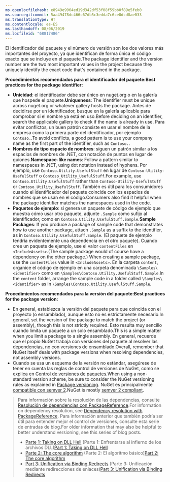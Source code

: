 ```yaml
---
ms.openlocfilehash: e8949e9964ed19d342df53f08f59bb0f89e5feb0
ms.sourcegitcommit: 5aa49478dc466c67db5c3edda7c6ce8dcd8ae033
ms.translationtype: HT
ms.contentlocale: es-ES
ms.lasthandoff: 08/06/2019
ms.locfileid: "68817486"
---
```

<span data-ttu-id="757aa-101">El identificador del paquete y el número de versión son los dos valores más importantes del proyecto, ya que identifican de forma única el código exacto que se incluye en el paquete.</span><span class="sxs-lookup"><span data-stu-id="757aa-101">The package identifier and the version number are the two most important values in the project because they uniquely identify the exact code that's contained in the package.</span></span>

<span data-ttu-id="757aa-102">**Procedimientos recomendados para el identificador del paquete:**</span><span class="sxs-lookup"><span data-stu-id="757aa-102">**Best practices for the package identifier:**</span></span>

- <span data-ttu-id="757aa-103">**Unicidad**: el identificador debe ser único en nuget.org o en la galería que hospede el paquete.</span><span class="sxs-lookup"><span data-stu-id="757aa-103">**Uniqueness**: The identifier must be unique across nuget.org or whatever gallery hosts the package.</span></span> <span data-ttu-id="757aa-104">Antes de decidirse por un identificador, busque en la galería aplicable para comprobar si el nombre ya está en uso.</span><span class="sxs-lookup"><span data-stu-id="757aa-104">Before deciding on an identifier, search the applicable gallery to check if the name is already in use.</span></span> <span data-ttu-id="757aa-105">Para evitar conflictos, un buen patrón consiste en usar el nombre de la empresa como la primera parte del identificador, por ejemplo `Contoso.`.</span><span class="sxs-lookup"><span data-stu-id="757aa-105">To avoid conflicts, a good pattern is to use your company name as the first part of the identifier, such as `Contoso.`.</span></span>
- <span data-ttu-id="757aa-106">**Nombres de tipo espacio de nombres**: siguen un patrón similar a los espacios de nombres de .NET, con notación de puntos en lugar de guiones.</span><span class="sxs-lookup"><span data-stu-id="757aa-106">**Namespace-like names**: Follow a pattern similar to namespaces in .NET, using dot notation instead of hyphens.</span></span> <span data-ttu-id="757aa-107">Por ejemplo, use `Contoso.Utility.UsefulStuff` en lugar de `Contoso-Utility-UsefulStuff` o `Contoso_Utility_UsefulStuff`.</span><span class="sxs-lookup"><span data-stu-id="757aa-107">For example, use `Contoso.Utility.UsefulStuff` rather than `Contoso-Utility-UsefulStuff` or `Contoso_Utility_UsefulStuff`.</span></span> <span data-ttu-id="757aa-108">También es útil para los consumidores cuando el identificador del paquete coincide con los espacios de nombres que se usan en el código.</span><span class="sxs-lookup"><span data-stu-id="757aa-108">Consumers also find it helpful when the package identifier matches the namespaces used in the code.</span></span>
- <span data-ttu-id="757aa-109">**Paquetes de ejemplo**: si genera un paquete de código de ejemplo que muestra cómo usar otro paquete, adjunte `.Sample` como sufijo al identificador, como en `Contoso.Utility.UsefulStuff.Sample`.</span><span class="sxs-lookup"><span data-stu-id="757aa-109">**Sample Packages**: If you produce a package of sample code that demonstrates how to use another package, attach `.Sample` as a suffix to the identifier, as in `Contoso.Utility.UsefulStuff.Sample`.</span></span> <span data-ttu-id="757aa-110">(El paquete de ejemplo tendría evidentemente una dependencia en el otro paquete). Cuando cree un paquete de ejemplo, use el valor `contentFiles` en `<IncludeAssets>`.</span><span class="sxs-lookup"><span data-stu-id="757aa-110">(The sample package would of course have a dependency on the other package.) When creating a sample package, use the `contentFiles` value in `<IncludeAssets>`.</span></span> <span data-ttu-id="757aa-111">En la carpeta `content`, organice el código de ejemplo en una carpeta denominada `\Samples\<identifier>` como en `\Samples\Contoso.Utility.UsefulStuff.Sample`.</span><span class="sxs-lookup"><span data-stu-id="757aa-111">In the `content` folder, arrange the sample code in a folder called `\Samples\<identifier>` as in `\Samples\Contoso.Utility.UsefulStuff.Sample`.</span></span>

<span data-ttu-id="757aa-112">**Procedimientos recomendados para la versión del paquete:**</span><span class="sxs-lookup"><span data-stu-id="757aa-112">**Best practices for the package version:**</span></span>

- <span data-ttu-id="757aa-113">En general, establezca la versión del paquete para que coincida con el proyecto (o ensamblado), aunque esto no es estrictamente necesario.</span><span class="sxs-lookup"><span data-stu-id="757aa-113">In general, set the version of the package to match the project (or assembly), though this is not strictly required.</span></span> <span data-ttu-id="757aa-114">Esto resulta muy sencillo cuando limita un paquete a un solo ensamblado.</span><span class="sxs-lookup"><span data-stu-id="757aa-114">This is a simple matter when you limit a package to a single assembly.</span></span> <span data-ttu-id="757aa-115">En general, recuerde que el propio NuGet trabaja con versiones del paquete al resolver las dependencias, no con versiones de ensamblado.</span><span class="sxs-lookup"><span data-stu-id="757aa-115">Overall, remember that NuGet itself deals with package versions when resolving dependencies, not assembly versions.</span></span>
- <span data-ttu-id="757aa-116">Cuando se usa un esquema de la versión no estándar, asegúrese de tener en cuenta las reglas de control de versiones de NuGet, como se explica en [Control de versiones de paquetes](../../reference/package-versioning.md).</span><span class="sxs-lookup"><span data-stu-id="757aa-116">When using a non-standard version scheme, be sure to consider the NuGet versioning rules as explained in [Package versioning](../../reference/package-versioning.md).</span></span> <span data-ttu-id="757aa-117">NuGet es principalmente [compatible con semver 2](../../reference/package-versioning.md#semantic-versioning-200).</span><span class="sxs-lookup"><span data-stu-id="757aa-117">NuGet is mostly [semver 2 compliant](../../reference/package-versioning.md#semantic-versioning-200).</span></span>

> <span data-ttu-id="757aa-118">Para información sobre la resolución de las dependencias, consulte [Resolución de dependencias con PackageReference](../../consume-packages/dependency-resolution.md#dependency-resolution-with-packagereference).</span><span class="sxs-lookup"><span data-stu-id="757aa-118">For information on dependency resolution, see [Dependency resolution with PackageReference](../../consume-packages/dependency-resolution.md#dependency-resolution-with-packagereference).</span></span> <span data-ttu-id="757aa-119">Para información anterior que también podría ser útil para entender mejor el control de versiones, consulte esta serie de entradas de blog.</span><span class="sxs-lookup"><span data-stu-id="757aa-119">For older information that may also be helpful to better understand versioning, see this series of blog posts.</span></span>
>
> - <span data-ttu-id="757aa-120">[Parte 1: Taking on DLL Hell](http://blog.davidebbo.com/2011/01/nuget-versioning-part-1-taking-on-dll.html) (Parte 1: Enfrentarse al infierno de los archivos DLL)</span><span class="sxs-lookup"><span data-stu-id="757aa-120">[Part 1: Taking on DLL Hell](http://blog.davidebbo.com/2011/01/nuget-versioning-part-1-taking-on-dll.html)</span></span>
> - <span data-ttu-id="757aa-121">[Parte 2: The core algorithm](http://blog.davidebbo.com/2011/01/nuget-versioning-part-2-core-algorithm.html) (Parte 2: El algoritmo básico)</span><span class="sxs-lookup"><span data-stu-id="757aa-121">[Part 2: The core algorithm](http://blog.davidebbo.com/2011/01/nuget-versioning-part-2-core-algorithm.html)</span></span>
> - <span data-ttu-id="757aa-122">[Part 3: Unification via Binding Redirects](http://blog.davidebbo.com/2011/01/nuget-versioning-part-3-unification-via.html) (Parte 3: Unificación mediante redirecciones de enlaces)</span><span class="sxs-lookup"><span data-stu-id="757aa-122">[Part 3: Unification via Binding Redirects](http://blog.davidebbo.com/2011/01/nuget-versioning-part-3-unification-via.html)</span></span>